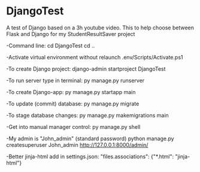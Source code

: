# DjangoTest
A test of Django based on a 3h youtube video. This to help choose between Flask and Django for my StudentResultSaver project



-Command line:
cd DjangoTest
cd ..

-Activate virtual environment without relaunch
.env/Scripts/Activate.ps1

-To create Django project:
django-admin startproject DjangoTest

-To run server type in terminal:
py manage.py runserver

-To create Django-app:
py manage.py startapp main

-To update (commit) database:
py manage.py migrate

-To stage database changes:
py manage.py makemigrations main

-Get into manual manager control:
py manage.py shell

-My admin is "John_admin" (standard password)
python manage.py createsuperuser John_admin
http://127.0.0.1:8000/admin/




-Better jinja-html add in settings.json:
"files.associations": {"*.html": "jinja-html"}